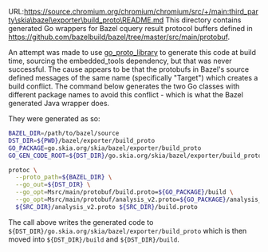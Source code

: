 URL:https://source.chromium.org/chromium/chromium/src/+/main:third_party\skia\bazel\exporter\build_proto\README.md
This directory contains generated Go wrappers for Bazel cquery result
protocol buffers defined in https://github.com/bazelbuild/bazel/tree/master/src/main/protobuf.

An attempt was made to use [go_proto_library](https://github.com/bazelbuild/rules_go/blob/master/proto/core.rst#go-proto-library)
to generate this code at build time, sourcing the embedded_tools dependency, but that
was never successful. The cause appears to be that the protobufs in Bazel's source
defined messages of the same name (specifically "Target") which creates a build
conflict. The command below generates the two Go classes with different package names
to avoid this conflict - which is what the Bazel generated Java wrapper does.

They were generated as so:

```bash
BAZEL_DIR=/path/to/bazel/source
DST_DIR=${PWD}/bazel/exporter/build_proto
GO_PACKAGE=go.skia.org/skia/bazel/exporter/build_proto
GO_GEN_CODE_ROOT=${DST_DIR}/go.skia.org/skia/bazel/exporter/build_proto

protoc \
  --proto_path=${BAZEL_DIR} \
  --go_out=${DST_DIR} \
  --go_opt=Msrc/main/protobuf/build.proto=${GO_PACKAGE}/build \
  --go_opt=Msrc/main/protobuf/analysis_v2.proto=${GO_PACKAGE}/analysis_v2 \
  ${SRC_DIR}/analysis_v2.proto ${SRC_DIR}/build.proto
```

The call above writes the generated code to `${DST_DIR}/go.skia.org/skia/bazel/exporter/build_proto`
which is then moved into `${DST_DIR}/build` and `${DST_DIR}/build`.